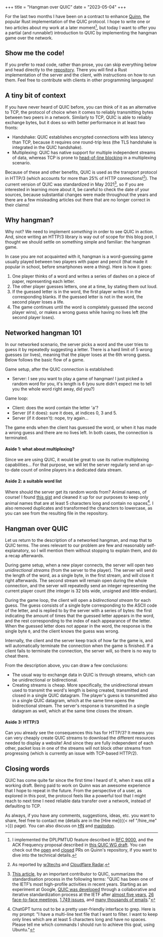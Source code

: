 +++
title = "Hangman over QUIC"
date = "2023-05-04"
+++

For the last two months I have been on a contract to enhance
[Quinn](https://crates.io/crates/quinn), the popular Rust implementation of the QUIC protocol. I
hope to write one or two articles about my work at a later moment[^1], but today I want to offer you
a partial (and runnable!) introduction to QUIC by implementing the hangman game over the network.

## Show me the code!

If you prefer to read code, rather than prose, you can skip everything below and head directly to
the [repository](https://github.com/aochagavia/hangman-over-quic). There you will find a Rust
implementation of the server and the client, with instructions on how to run them. Feel free to
contribute with clients in other programming languages!

## A tiny bit of context

If you have never heard of QUIC before, you can think of it as an alternative to TCP, the protocol
of choice when it comes to reliably transmitting bytes between two peers in a network. Similarly to
TCP, QUIC is able to reliably exchange bytes, but it does so with better performance in at least two
fronts:

* Handshake: QUIC establishes encrypted connections with less latency than TCP, because it requires
  one round-trip less (the TLS handshake is integrated in the QUIC handshake).
* Multiplexing: QUIC has native support for multiple independent streams of data, whereas TCP is
  prone to [head-of-line blocking](https://en.wikipedia.org/wiki/Head-of-line_blocking) in a
  multiplexing scenario.

Because of these and other benefits, QUIC is used as the transport protocol in HTTP/3 (which
accounts for more than 25% of HTTP connections![^2]). The current version of QUIC was standardized
in May 2021[^3], so if you are interested in learning more about it, be careful to check the date of
your sources, because substantial changes were made throughout the years and there are a few
misleading articles out there that are no longer correct in their claims!

## Why hangman?

Why not? We need to implement _something_ in order to see QUIC in action. And, since
writing an HTTP/3 library is way out of scope for this blog post, I thought we should settle on
something simple and familiar: the hangman game.

In case you are not acquainted with it, hangman is a word-guessing game usually played between two
players with paper and pencil (that made it popular in school, before smartphones were a thing).
Here is how it goes:

1. One player thinks of a word and writes a series of dashes on a piece of paper, representing each
   letter.
1. The other player guesses letters, one at a time, by stating them out loud.
1. If the guessed letter is in the word, the first player writes it in the corresponding blanks. If
   the guessed letter is not in the word, the second player loses a life.
1. The game continues until the word is completely guessed (the second player wins), or makes a
   wrong guess while having no lives left (the second player loses).

## Networked hangman 101

In our networked scenario, the server picks a word and the user tries to guess it by repeatedly
suggesting a letter. There is a hard limit of 5 wrong guesses (or lives), meaning that the player
loses at the 6th wrong guess. Below follows the basic flow of a game.

Game setup, after the QUIC connection is established:

* Server: I see you want to play a game of hangman! I just picked a random word for you, it's length
  is 6 (you sure didn't expect me to tell you the whole word right away, did you?)

Game loop:

* Client: does the word contain the letter 'a'?
* Server (if it does): sure it does, at indices 0, 3 and 5.
* Server (if it doesn't): nope, try again...

The game ends when the client has guessed the word, or when it has made a wrong guess and there are
no lives left. In both cases, the connection is terminated.

#### Aside 1: what about multiplexing?

Since we are using QUIC, it would be great to use its native multiplexing capabilities... For that
purpose, we will let the server regularly send an up-to-date count of online players in a dedicated
data stream.

#### Aside 2: a suitable word list

Where should the server get its random words from? Animal names, of course! I found [this
gist](https://gist.github.com/atduskgreg/3cf8ef48cb0d29cf151bedad81553a54) and cleaned it up for our
purposes to keep only animal names that are at least 5 characters long and contain no spaces[^4]. I
also removed duplicates and transformed the characters to lowercase, as you can see from the
resulting file in the repository.

## Hangman over QUIC

Let us return to the description of a networked hangman, and map that to QUIC terms. The ones
relevant to our problem are few and reasonably self-explanatory, so I will mention them without
stopping to explain them, and do a recap afterwards.

During game setup, when a new player connects, the server will open two _unidirectional streams_
(from the server to the player). The server will send the length of the word, as a single byte, in
the first stream, and will close it right afterwards. The second stream will remain open during the
whole connection, and the server will repeatedly send an integer representing the current player
count (the integer is 32 bits wide, unsigned and little-endian).

During the game loop, the client will open a _bidirectional stream_ for each guess. The guess
consists of a single byte corresponding to the ASCII code of the letter, and is replied to by the
server with a series of bytes: the first indicating the amount of times that the guessed letter
appears in the word, and the rest corresponding to the index of each appearance of the letter. When
the guessed letter does not appear in the word, the response is the single byte `0`, and the client
knows the guess was wrong.

Internally, the client and the server keep track of how far the game is, and will automatically
terminate the connection when the game is finished. If a client fails to terminate the connection,
the server will, so there is no way to cheat there.

From the description above, you can draw a few conclusions:

* The usual way to exchange data in QUIC is through streams, which can be unidirectional or
  bidirectional.
* Creating streams is cheap. More specifically, the unidirectional stream used to transmit the
  word's length is being created, transmitted and closed in a single QUIC datagram. The player's
  guess is transmitted also in a single QUIC datagram, which at the same time opens the
  bidirectional stream. The server's response is transmitted in a single datagram as well, which at
  the same time closes the stream.

#### Aside 3: HTTP/3

Can you already see the consequences this has for HTTP/3? It means you can very cheaply create QUIC
streams to download the different resources needed to display a website! And since they are fully
independent of each other, packet loss in one of the streams will not block other streams from
progressing (which is currently an issue with TCP-based HTTP/2).

## Closing words

QUIC has come quite far since the first time I heard of it, when it was still a working draft. Being
paid to work on Quinn was an awesome experience that I hope to repeat in the future. From the
perspective of a user, as explored in this post, the protocol feels like a powerful tool that I
might reach to next time I need reliable data transfer over a network, instead of defaulting to TCP.

As always, if you have any comments, suggestions, ideas, etc. you want to share, feel free to
contact me (details are in the [Hire me]({{< ref "/hire_me" >}}) page). You can also discuss on
[HN](https://news.ycombinator.com/item?id=35815186) and
[mastodon](https://masto.ochagavia.nl/@adolfo/110310724660625084).

[^1]: I implemented the DPLPMTUD feature described in [RFC
    9000](https://www.rfc-editor.org/rfc/rfc9000.html#name-datagram-packetization-laye), and the ACK
    Frequency proposal described in [this QUIC WG
    draft](https://datatracker.ietf.org/doc/html/draft-ietf-quic-ack-frequency). You can check out
    the [open](https://github.com/quinn-rs/quinn/pulls/aochagavia) and
    [closed](https://github.com/quinn-rs/quinn/pulls?q=is%3Apr+author%3Aaochagavia+is%3Aclosed) PRs
    on Quinn's repository, if you want to dive into the technical details.
[^2]: As reported by [w3techs](https://w3techs.com/technologies/details/ce-http3) and [Cloudflare
    Radar](https://radar.cloudflare.com/).
[^3]: [This article](https://www.fastly.com/blog/quic-is-now-rfc-9000), by an important contributor
    to QUIC, summarizes the standardisation process in the following terms: "QUIC has been one of
    the IETF’s most high-profile activities in recent years. Starting as an experiment at Google,
    [QUIC was developed](https://www.fastly.com/blog/maturing-of-quic) through a collaborative and
    iterative standardization process at the IETF after [almost five
    years](https://www.ietf.org/proceedings/96/minutes/minutes-96-quic), [26 face-to-face
    meetings](https://github.com/quicwg/wg-materials), [1,749
    issues](https://github.com/quicwg/base-drafts/issues?q=is%3Aissue+is%3Aclosed+), and [many
    thousands of emails](https://mailarchive.ietf.org/arch/browse/quic/)."
[^4]: ChatGPT turns out to be a pretty user-friendly interface to grep. Here is my prompt: "I have a
    multi-line text file that I want to filter. I want to keep only lines which are at least 5
    characters long and have no spaces. Please tell me which commands I should run to achieve this
    goal, using Ubuntu."